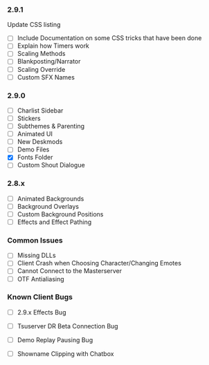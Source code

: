 ### 2.9.1
Update CSS listing
 - [ ] Include Documentation on some CSS tricks that have been done
 - [ ] Explain how Timers work
 - [ ] Scaling Methods
 - [ ] Blankposting/Narrator
 - [ ] Scaling Override
 - [ ] Custom SFX Names
### 2.9.0
 - [ ] Charlist Sidebar
 - [ ] Stickers
 - [ ] Subthemes & Parenting
 - [ ] Animated UI
 - [ ] New Deskmods
 - [ ] Demo Files
 - [x] Fonts Folder
 - [ ] Custom Shout Dialogue
### 2.8.x
 - [ ] Animated Backgrounds
 - [ ] Background Overlays
 - [ ] Custom Background Positions
 - [ ] Effects and Effect Pathing
### Common Issues
 - [ ]  Missing DLLs
 - [ ] Client Crash when Choosing Character/Changing Emotes
 - [ ] Cannot Connect to the Masterserver
 - [ ] OTF Antialiasing
### Known Client Bugs
 - [ ] 2.9.x Effects Bug
 - [ ] Tsuserver DR Beta Connection Bug
 - [ ] Demo Replay Pausing Bug
 - [ ] Showname Clipping with Chatbox








<!--stackedit_data:
eyJoaXN0b3J5IjpbNTU1NjYxMjk1XX0=
-->